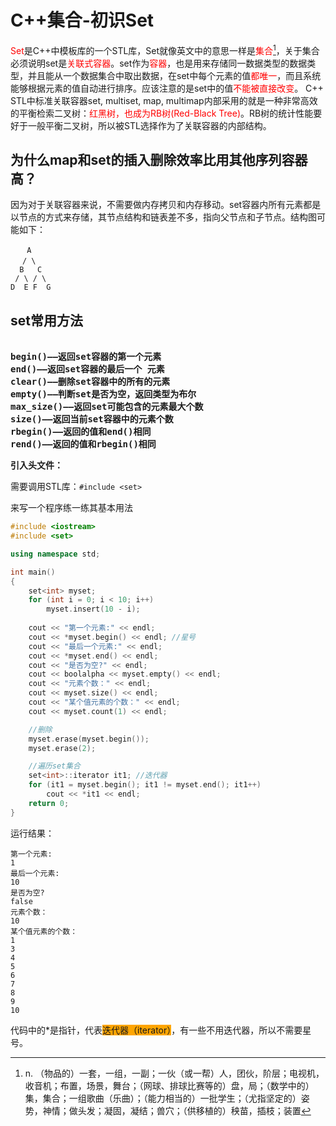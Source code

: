 # C++集合-初识Set

<font color=red>Set</font>是C++中模板库的一个STL库，Set就像英文中的意思一样是<font color=red>集合</font>[^1]，关于集合必须说明set是<font color=red>关联式容器</font>。set作为<font color=red>容器</font>，也是用来存储同一数据类型的数据类型，并且能从一个数据集合中取出数据，在set中每个元素的值<font color=red>都唯一</font>，而且系统能够根据元素的值自动进行排序。应该注意的是set中的值<font color=red>不能被直接改变</font>。
C++ STL中标准关联容器set, multiset, map, multimap内部采用的就是一种非常高效的平衡检索二叉树：<font color=red>红黑树，也成为RB树(Red-Black Tree)</font>。RB树的统计性能要好于一般平衡二叉树，所以被STL选择作为了关联容器的内部结构。

## 为什么map和set的插入删除效率比用其他序列容器高？

因为对于关联容器来说，不需要做内存拷贝和内存移动。set容器内所有元素都是以节点的方式来存储，其节点结构和链表差不多，指向父节点和子节点。结构图可能如下：

```
　  A
　 / \
  B   C
 / \ / \
D  E F  G
```
## set常用方法

<pre><strong>
begin()——返回set容器的第一个元素
end()——返回set容器的最后一个 元素
clear()——删除set容器中的所有的元素
empty()——判断set是否为空，返回类型为布尔
max_size()——返回set可能包含的元素最大个数
size()——返回当前set容器中的元素个数
rbegin()——返回的值和end()相同
rend()——返回的值和rbegin()相同
</strong></pre>
**引入头文件：**

需要调用STL库：`#include <set>`

来写一个程序练一练其基本用法

```cpp
#include <iostream>
#include <set>

using namespace std;

int main()
{
    set<int> myset;
    for (int i = 0; i < 10; i++)
        myset.insert(10 - i);
    
    cout << "第一个元素:" << endl;
    cout << *myset.begin() << endl; //星号
    cout << "最后一个元素:" << endl;
    cout << *myset.end() << endl;
    cout << "是否为空?" << endl;
    cout << boolalpha << myset.empty() << endl;
    cout << "元素个数：" << endl;
    cout << myset.size() << endl;
    cout << "某个值元素的个数：" << endl;
    cout << myset.count(1) << endl;

    //删除
    myset.erase(myset.begin());
    myset.erase(2);

    //遍历set集合
    set<int>::iterator it1; //迭代器
    for (it1 = myset.begin(); it1 != myset.end(); it1++)
        cout << *it1 << endl;
    return 0;
}
```

运行结果：

```
第一个元素:
1
最后一个元素:
10
是否为空?
false
元素个数：
10
某个值元素的个数：
1
3
4
5
6
7
8
9
10
```

代码中的*是指针，代表<span style="background-color: Orange">迭代器（iterator）</span>，有一些不用迭代器，所以不需要星号。


[^1]:n. （物品的）一套，一组，一副；一伙（或一帮）人，团伙，阶层；电视机，收音机；布置，场景，舞台；（网球、排球比赛等的）盘，局；（数学中的）集，集合；一组歌曲（乐曲）；（能力相当的）一批学生；（尤指坚定的）姿势，神情；做头发；凝固，凝结；兽穴；（供移植的）秧苗，插枝；装置